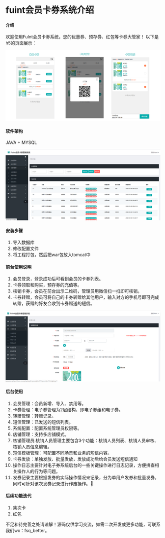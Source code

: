 # fuint会员卡券系统介绍

#### 介绍
欢迎使用FuInt会员卡券系统，您的优惠券、预存券、红包等卡券大管家！ 以下是h5的页面展示：
<p><img src="screenshots/f1.png" alt="卡券h5页面"></p>


#### 软件架构
JAVA + MYSQL

<p><img src="screenshots/coupon-list.png" alt="首页"></p>

#### 安装步骤

1.  导入数据库
2.  修改配置文件
3.  将工程打包，然后把war包放入tomcat中


#### 前台使用说明

1.  会员登录，登录成功后可看到会员的卡券列表。
2.  卡券领取和购买，预存券的充值等。
3.  核销卡券，会员在前台出示二维码，管理员用微信扫一扫即可核销。
4.  卡券转赠，会员可将自己的卡券转赠给其他用户，输入对方的手机号即可完成转赠，获赠的好友会收到卡券赠送的短信。

<p><img src="screenshots/create.png" alt="创建界面"></p>

#### 后台使用
1.  会员管理：会员新增、导入、禁用等。
2.  卡券管理：电子券管理为2层结构，即电子券组和电子券。
3.  转赠管理：转赠记录。
4.  短信管理：已发送的短信列表。
5.  系统配置：配置系统管理员权限等。
6.  店铺管理：支持多店铺模式。
7.  核销管理员:核销人员管理主要包含3个功能：核销人员列表、核销人员审核、核销人员信息编辑。
8.  短信模板管理：可配置不同场景和业务的短信内容。
9. 卡券发放：单独发放、批量发放，发放成功后给会员发送短信通知
10. 操作日志主要针对电子券系统后台的一些关键操作进行日志记录，方便排查相关操作人的行为等问题。
11. 发券记录主要根据发券的实际操作情况来记录，分为单用户发券和批量发券，同时可针对该次发券记录进行作废操作。


#### 后续功能迭代

1.  集次卡
2.  红包

不足和待完善之处请谅解！源码仅供学习交流，如需二次开发或更多功能，可联系我们wx：fsq_better。